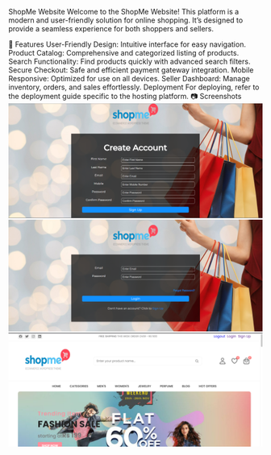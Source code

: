 ShopMe Website
Welcome to the ShopMe Website! This platform is a modern and user-friendly solution for online shopping. It’s designed to provide a seamless experience for both shoppers and sellers.

🌟 Features
User-Friendly Design: Intuitive interface for easy navigation.
Product Catalog: Comprehensive and categorized listing of products.
Search Functionality: Find products quickly with advanced search filters.
Secure Checkout: Safe and efficient payment gateway integration.
Mobile Responsive: Optimized for use on all devices.
Seller Dashboard: Manage inventory, orders, and sales effortlessly.
Deployment
For deploying, refer to the deployment guide specific to the hosting platform.
📷 Screenshots
![image](https://github.com/sivatejachary/shopeme-website/blob/faa5c0c5041bfa798bcfd75bdcccb92d60cc74ab/Screenshot%202023-03-10%20193711.png)
![image](https://github.com/sivatejachary/shopeme-website/blob/1af574ee2951c84a817ae07a32b860cbbea8f8d9/Screenshot%202023-03-10%20194214.png)
![image](https://github.com/sivatejachary/shopeme-website/blob/64120007bf7d84f79da2201ae9f6ad420b460173/Screenshot%202023-03-10%20193636.png)
